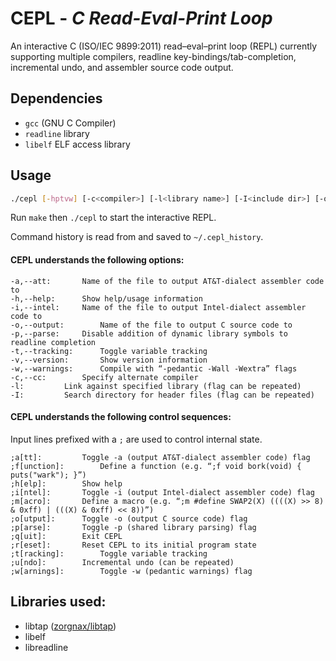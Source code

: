 # CEPL - *C Read-Eval-Print Loop*

An interactive C (ISO/IEC 9899:2011) read–eval–print loop (REPL) currently
supporting multiple compilers, readline key-bindings/tab-completion,
incremental undo, and assembler source code output.

## Dependencies

* `gcc` (GNU C Compiler)
* `readline` library
* `libelf` ELF access library

## Usage
```bash
./cepl [-hptvw] [-c<compiler>] [-l<library name>] [-I<include dir>] [-o<output.c>] [(-a|-i)<assembler.s>]
```

Run `make` then `./cepl` to start the interactive REPL.

Command history is read from and saved to `~/.cepl_history`.

#### CEPL understands the following options:

	-a,--att:		Name of the file to output AT&T-dialect assembler code to
	-h,--help:		Show help/usage information
	-i,--intel:		Name of the file to output Intel-dialect assembler code to
	-o,--output:		Name of the file to output C source code to
	-p,--parse:		Disable addition of dynamic library symbols to readline completion
	-t,--tracking:		Toggle variable tracking
	-v,--version:		Show version information
	-w,--warnings:		Compile with “-pedantic -Wall -Wextra” flags
	-c,--cc:		Specify alternate compiler
	-l:			Link against specified library (flag can be repeated)
	-I:			Search directory for header files (flag can be repeated)

#### CEPL understands the following control sequences:

Input lines prefixed with a `;` are used to control internal state.

	;a[tt]:			Toggle -a (output AT&T-dialect assembler code) flag
	;f[unction]:		Define a function (e.g. “;f void bork(void) { puts("wark"); }”)
	;h[elp]:		Show help
	;i[ntel]:		Toggle -i (output Intel-dialect assembler code) flag
	;m[acro]:		Define a macro (e.g. “;m #define SWAP2(X) ((((X) >> 8) & 0xff) | (((X) & 0xff) << 8))”)
	;o[utput]:		Toggle -o (output C source code) flag
	;p[arse]:		Toggle -p (shared library parsing) flag
	;q[uit]:		Exit CEPL
	;r[eset]:		Reset CEPL to its initial program state
	;t[racking]:		Toggle variable tracking
	;u[ndo]:		Incremental undo (can be repeated)
	;w[arnings]:		Toggle -w (pedantic warnings) flag

## Libraries used:

* libtap ([zorgnax/libtap](https://github.com/zorgnax/libtap))
* libelf
* libreadline

